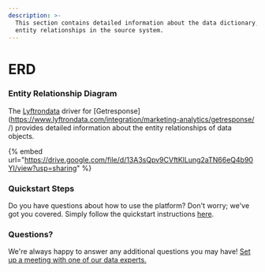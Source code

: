 ```yaml
---
description: >-
  This section contains detailed information about the data dictionary, and
  entity relationships in the source system.
---
```


# ERD

### Entity Relationship Diagram

The [Lyftrondata](https://www.lyftrondata.com/) driver for [Getresponse](https://www.lyftrondata.com/integration/marketing-analytics/getresponse/ /) provides detailed information about the entity relationships of data objects.

{% embed url="https://drive.google.com/file/d/13A3sQpv9CVftKlLung2aTN66eQ4b90YI/view?usp=sharing" %}

### Quickstart Steps

Do you have questions about how to use the platform? Don't worry; we've got you covered. Simply follow the quickstart instructions [here](../README.md).

### Questions? <a href="#questions" id="questions"></a>

We're always happy to answer any additional questions you may have! [Set up a meeting with one of our data experts.](https://www.lyftrondata.com/book-a-meeting/)

